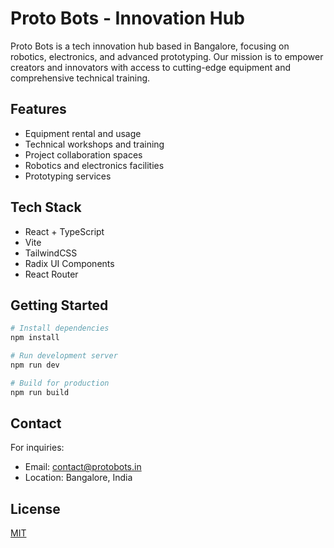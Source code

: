 # Proto Bots - Innovation Hub

Proto Bots is a tech innovation hub based in Bangalore, focusing on robotics, electronics, and advanced prototyping. Our mission is to empower creators and innovators with access to cutting-edge equipment and comprehensive technical training.

## Features

- Equipment rental and usage
- Technical workshops and training
- Project collaboration spaces
- Robotics and electronics facilities
- Prototyping services

## Tech Stack

- React + TypeScript
- Vite
- TailwindCSS
- Radix UI Components
- React Router

## Getting Started

```bash
# Install dependencies
npm install

# Run development server
npm run dev

# Build for production
npm run build
```

## Contact

For inquiries:

- Email: contact@protobots.in
- Location: Bangalore, India

## License

[MIT](LICENSE)
